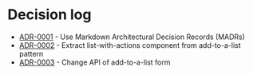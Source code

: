 # Decision log

<!-- adrlog -->

* [ADR-0001](0001-use-markdown-architectural-decision-records.md) - Use Markdown Architectural Decision Records (MADRs)
* [ADR-0002](0002-extract-list-with-actions-from-add-to-a-list.md) - Extract list-with-actions component from add-to-a-list pattern
* [ADR-0003](0003-change-api-of-add-to-a-list-form.md) - Change API of add-to-a-list form

<!-- adrlogstop -->








